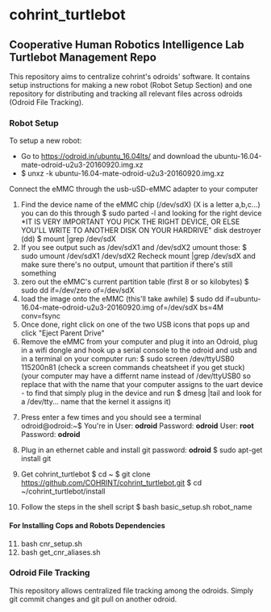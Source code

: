 # cohrint_turtlebot

## Cooperative Human Robotics Intelligence Lab Turtlebot Management Repo
This repository aims to centralize cohrint's odroids' software. It contains setup instructions for making a new robot (Robot Setup Section) and one repository for distributing and tracking all relevant files across odroids (Odroid File Tracking).

###  Robot Setup
To setup a new robot:
- Go to https://odroid.in/ubuntu_16.04lts/ and download the ubuntu-16.04-mate-odroid-u2u3-20160920.img.xz
- $ unxz -k ubuntu-16.04-mate-odroid-u2u3-20160920.img.xz

Connect the eMMC through the usb-uSD-eMMC adapter to your computer
1. Find the device name of the eMMC chip (/dev/sdX) (X is a letter a,b,c...)
you can do this through $ sudo parted -l and looking for the right device
*IT IS VERY IMPORTANT YOU PICK THE RIGHT DEVICE, OR ELSE YOU'LL WRITE TO ANOTHER DISK ON YOUR HARDRIVE" disk destroyer (dd) 
$ mount |grep /dev/sdX
2. If you see output such as /dev/sdX1 and /dev/sdX2 umount those:
$ sudo umount /dev/sdX1 /dev/sdX2
Recheck mount |grep /dev/sdX and make sure there's no output, umount that partition if there's still something
3. zero out the eMMC's current partition table (first 8 or so kilobytes)
$ sudo dd if=/dev/zero of=/dev/sdX
4. load the image onto the eMMC (this'll take awhile)
$ sudo dd if=ubuntu-16.04-mate-odroid-u2u3-20160920.img of=/dev/sdX bs=4M conv=fsync
5. Once done, right click on one of the two USB icons that pops up and click "Eject Parent Drive"
6. Remove the eMMC from your computer and plug it into an Odroid, plug in a wifi dongle and hook up a serial console to the odroid and usb and in a terminal on your computer run:
$ sudo screen /dev/ttyUSB0 115200n81 (check a screen commands cheatsheet if you get stuck)
(your computer may have a differnt name instead of /dev/ttyUSB0 so replace that with the name that your computer assigns to the uart device - to find that simply plug in the device and run $ dmesg |tail and look for a /dev/tty... name that the kernel it assigns it)
7) Press enter a few times and you should see a terminal odroid@odroid:~$
You're in
User: **odroid**
Password: **odroid**
User: **root**
Password: **odroid**

8) Plug in an ethernet cable and install git
password: **odroid**
$ sudo apt-get install git
9) Get cohrint_turtlebot
$ cd ~
$ git clone https://github.com/COHRINT/cohrint_turtlebot.git
$ cd ~/cohrint_turtlebot/install
10) Follow the steps in the shell script
$ bash basic_setup.sh robot_name

#### For Installing Cops and Robots Dependencies
11) bash cnr_setup.sh
12) bash get_cnr_aliases.sh

### Odroid File Tracking

This repository allows centralized file tracking among the odroids. Simply git commit changes and git pull on another odroid.
